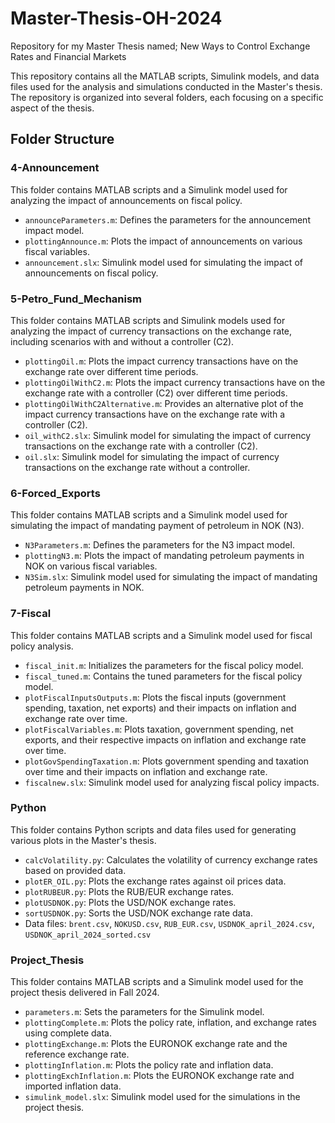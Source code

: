 # Master-Thesis-OH-2024
Repository for my Master Thesis named; New Ways to Control Exchange Rates and Financial Markets

This repository contains all the MATLAB scripts, Simulink models, and data files used for the analysis and simulations conducted in the Master's thesis. The repository is organized into several folders, each focusing on a specific aspect of the thesis.

## Folder Structure

### 4-Announcement
This folder contains MATLAB scripts and a Simulink model used for analyzing the impact of announcements on fiscal policy.

- `announceParameters.m`: Defines the parameters for the announcement impact model.
- `plottingAnnounce.m`: Plots the impact of announcements on various fiscal variables.
- `announcement.slx`: Simulink model used for simulating the impact of announcements on fiscal policy.

### 5-Petro_Fund_Mechanism
This folder contains MATLAB scripts and Simulink models used for analyzing the impact of currency transactions on the exchange rate, including scenarios with and without a controller (C2).

- `plottingOil.m`: Plots the impact currency transactions have on the exchange rate over different time periods.
- `plottingOilWithC2.m`: Plots the impact currency transactions have on the exchange rate with a controller (C2) over different time periods.
- `plottingOilWithC2Alternative.m`: Provides an alternative plot of the impact currency transactions have on the exchange rate with a controller (C2).
- `oil_withC2.slx`: Simulink model for simulating the impact of currency transactions on the exchange rate with a controller (C2).
- `oil.slx`: Simulink model for simulating the impact of currency transactions on the exchange rate without a controller.

### 6-Forced_Exports
This folder contains MATLAB scripts and a Simulink model used for simulating the impact of mandating payment of petroleum in NOK (N3).

- `N3Parameters.m`: Defines the parameters for the N3 impact model.
- `plottingN3.m`: Plots the impact of mandating petroleum payments in NOK on various fiscal variables.
- `N3Sim.slx`: Simulink model used for simulating the impact of mandating petroleum payments in NOK.

### 7-Fiscal
This folder contains MATLAB scripts and a Simulink model used for fiscal policy analysis.

- `fiscal_init.m`: Initializes the parameters for the fiscal policy model.
- `fiscal_tuned.m`: Contains the tuned parameters for the fiscal policy model.
- `plotFiscalInputsOutputs.m`: Plots the fiscal inputs (government spending, taxation, net exports) and their impacts on inflation and exchange rate over time.
- `plotFiscalVariables.m`: Plots taxation, government spending, net exports, and their respective impacts on inflation and exchange rate over time.
- `plotGovSpendingTaxation.m`: Plots government spending and taxation over time and their impacts on inflation and exchange rate.
- `fiscalnew.slx`: Simulink model used for analyzing fiscal policy impacts.

### Python
This folder contains Python scripts and data files used for generating various plots in the Master's thesis.

- `calcVolatility.py`: Calculates the volatility of currency exchange rates based on provided data.
- `plotER_OIL.py`: Plots the exchange rates against oil prices data.
- `plotRUBEUR.py`: Plots the RUB/EUR exchange rates.
- `plotUSDNOK.py`: Plots the USD/NOK exchange rates.
- `sortUSDNOK.py`: Sorts the USD/NOK exchange rate data.
- Data files: `brent.csv`, `NOKUSD.csv`, `RUB_EUR.csv`, `USDNOK_april_2024.csv`, `USDNOK_april_2024_sorted.csv`

### Project_Thesis
This folder contains MATLAB scripts and a Simulink model used for the project thesis delivered in Fall 2024.

- `parameters.m`: Sets the parameters for the Simulink model.
- `plottingComplete.m`: Plots the policy rate, inflation, and exchange rates using complete data.
- `plottingExchange.m`: Plots the EURONOK exchange rate and the reference exchange rate.
- `plottingInflation.m`: Plots the policy rate and inflation data.
- `plottingExchInflation.m`: Plots the EURONOK exchange rate and imported inflation data.
- `simulink_model.slx`: Simulink model used for the simulations in the project thesis.

